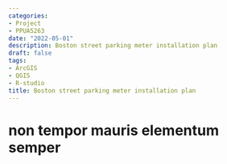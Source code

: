 ```yaml
---
categories:
- Project
- PPUA5263
date: "2022-05-01"
description: Boston street parking meter installation plan
draft: false
tags:
- ArcGIS
- QGIS
- R-studio
title: Boston street parking meter installation plan
---
```


# non tempor mauris elementum semper

